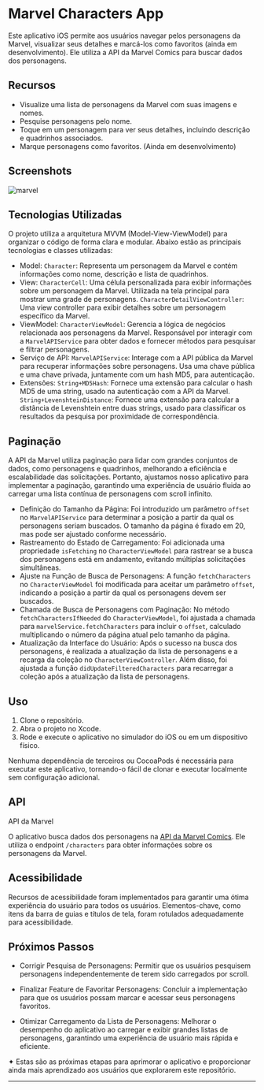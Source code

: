 # Marvel Characters App

Este aplicativo iOS permite aos usuários navegar pelos personagens da Marvel, visualizar seus detalhes e marcá-los como favoritos (ainda em desenvolvimento). Ele utiliza a API da Marvel Comics para buscar dados dos personagens.

## Recursos

- Visualize uma lista de personagens da Marvel com suas imagens e nomes.
- Pesquise personagens pelo nome.
- Toque em um personagem para ver seus detalhes, incluindo descrição e quadrinhos associados.
- Marque personagens como favoritos. (Ainda em desenvolvimento)

## Screenshots

![marvel ](https://github.com/marthasalomao/marvel-characters/assets/64446599/9054d6fd-472d-4b27-9438-f88c9a15d424)


## Tecnologias Utilizadas

O projeto utiliza a arquitetura MVVM (Model-View-ViewModel) para organizar o código de forma clara e modular. Abaixo estão as principais tecnologias e classes utilizadas:

- Model:
```Character```: Representa um personagem da Marvel e contém informações como nome, descrição e lista de quadrinhos.
- View:
```CharacterCell```: Uma célula personalizada para exibir informações sobre um personagem da Marvel. Utilizada na tela principal para mostrar uma grade de personagens.
```CharacterDetailViewController```: Uma view controller para exibir detalhes sobre um personagem específico da Marvel.
- ViewModel:
```CharacterViewModel```: Gerencia a lógica de negócios relacionada aos personagens da Marvel. Responsável por interagir com a ```MarvelAPIService``` para obter dados e fornecer métodos para pesquisar e filtrar personagens.
- Serviço de API:
```MarvelAPIService```: Interage com a API pública da Marvel para recuperar informações sobre personagens. Usa uma chave pública e uma chave privada, juntamente com um hash MD5, para autenticação.
- Extensões:
```String+MD5Hash```: Fornece uma extensão para calcular o hash MD5 de uma string, usado na autenticação com a API da Marvel.
```String+LevenshteinDistance```: Fornece uma extensão para calcular a distância de Levenshtein entre duas strings, usado para classificar os resultados da pesquisa por proximidade de correspondência.

## Paginação

A API da Marvel utiliza paginação para lidar com grandes conjuntos de dados, como personagens e quadrinhos, melhorando a eficiência e escalabilidade das solicitações. Portanto, ajustamos nosso aplicativo para implementar a paginação, garantindo uma experiência de usuário fluida ao carregar uma lista contínua de personagens com scroll infinito.

- Definição do Tamanho da Página: Foi introduzido um parâmetro ```offset``` no ```MarvelAPIService``` para determinar a posição a partir da qual os personagens seriam buscados. O tamanho da página é fixado em 20, mas pode ser ajustado conforme necessário.
- Rastreamento do Estado de Carregamento: Foi adicionada uma propriedade ```isFetching``` no ```CharacterViewModel``` para rastrear se a busca dos personagens está em andamento, evitando múltiplas solicitações simultâneas.
- Ajuste na Função de Busca de Personagens: A função ```fetchCharacters``` no ```CharacterViewModel``` foi modificada para aceitar um parâmetro ```offset```, indicando a posição a partir da qual os personagens devem ser buscados.
- Chamada de Busca de Personagens com Paginação: No método ```fetchCharactersIfNeeded``` do ```CharacterViewModel```, foi ajustada a chamada para ```marvelService.fetchCharacters``` para incluir o ```offset```, calculado multiplicando o número da página atual pelo tamanho da página.
- Atualização da Interface do Usuário: Após o sucesso na busca dos personagens, é realizada a atualização da lista de personagens e a recarga da coleção no ```CharacterViewController```. Além disso, foi ajustada a função ```didUpdateFilteredCharacters``` para recarregar a coleção após a atualização da lista de personagens.

## Uso

1. Clone o repositório.
2. Abra o projeto no Xcode.
3. Rode e execute o aplicativo no simulador do iOS ou em um dispositivo físico.

Nenhuma dependência de terceiros ou CocoaPods é necessária para executar este aplicativo, tornando-o fácil de clonar e executar localmente sem configuração adicional.

## API

API da Marvel

O aplicativo busca dados dos personagens na [API da Marvel Comics](https://developer.marvel.com/docs). Ele utiliza o endpoint ```/characters``` para obter informações sobre os personagens da Marvel. 

## Acessibilidade
Recursos de acessibilidade foram implementados para garantir uma ótima experiência do usuário para todos os usuários. Elementos-chave, como itens da barra de guias e títulos de tela, foram rotulados adequadamente para acessibilidade.

## Próximos Passos 

- Corrigir Pesquisa de Personagens: Permitir que os usuários pesquisem personagens independentemente de terem sido carregados por scroll.

- Finalizar Feature de Favoritar Personagens: Concluir a implementação para que os usuários possam marcar e acessar seus personagens favoritos.

- Otimizar Carregamento da Lista de Personagens: Melhorar o desempenho do aplicativo ao carregar e exibir grandes listas de personagens, garantindo uma experiência de usuário mais rápida e eficiente.
  
✦ Estas são as próximas etapas para aprimorar o aplicativo e proporcionar ainda mais aprendizado aos usuários que explorarem este repositório. 

---
